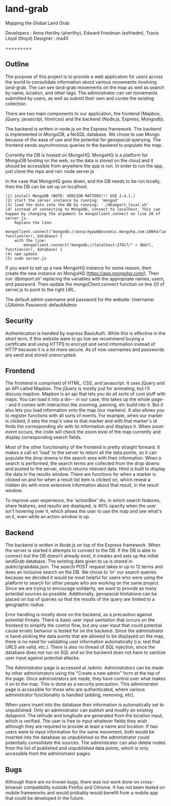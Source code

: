 land-grab
=========

Mapping the Global Land Grab

Developers : Anna Herlihy (aherlihy), Edward Friedman (esfriedm), Travis Lloyd (tlloyd)
Designer : ma45

=========

Outline
--------

The purpose of this project is to provide a web application for users across the world to consolidate information about various movements involving land-grab. The can see land-grab movements on the map as well as search by name, location, and other tags. The administrator can vet movements submitted by users, as well as submit their own and curate the existing collection.

There are two main components to our application, the frontend (Mapbox, jQuery, javascript, html/css) and the backend (Node.js, Express, Mongodb).

The backend is written in node.js on the Express framework. The backend is implemented in MongoDB, a NoSQL database. We chose to use Mongo because of the ease of use and the potential for geospacial querying. The frontend sends asynchronous queries to the backend to populate the map.


Currently the DB is hosted on MongoHQ. MongoHQ is a platform for MongoDB hosting on the web, so the data is stored on the cloud and it should be accessible from anywhere the app is run. In order to run the app, just clone the repo and run:
    node server.js


In the case that MongoHQ goes down, and the DB needs to be run locally, then the DB can be set up on localhost.

    (1) install MongoDB (NOTE: VERSION MATTERS!!! USE 2.4.1.)
    (2) start the server instance by running: 'mongod'
    (3) load the data into the DB by running: './dbimport_local.sh'
    (4) instead of connecting to MongoHQ, connect to localhost. This can happen by changing the argument to mongoClient.connect on line 20 of server.js.
        Replace the line: 
            mongoClient.connect("mongodb://anna:mypwd@oceanic.mongohq.com:10044/landGrabCS132", function(err, database) {
        with the line:
            mongoClient.connect("mongodb://localhost:27017/" + dbUrl, function(err, database) {
    (4) npm update
    (5) node server.js


If you want to set up a new MongoHQ instance for some reason, then create the new instance on MongoHQ (https://app.mongohq.com/). Then run 'dbimport.sh' replacing the variables with the appropriate names, users, and password. Then update the mongoClient.connect function on line 20 of server.js to point to the right URL. 

The default admin username and password for the website:
    Username: LGAdmin
    Password: defaultAdmin


Security 
--------

Authentication is handled by express BasicAuth. While this is effective in the short term, if this website were to go live we recommend buying a certificate and using HTTPS to encrypt and send information instead of HTTP because it is a lot more secure.  As of now usernames and passwords are send and stored unencrypted.


Frontend
--------

The frontend is comprised of HTML, CSS, and javascript. It uses jQuery and an API called Mapbox. The jQuery is mostly just for animating, but I'll discuss mapbox. Mapbox is an api that lets you do all sorts of cool stuff with maps. You can load it into a div-- in our case, this takes up the whole page-- and it comes with interaction like zooming, panning, etc build into it. But it also lets you load information onto the map (our markers). It also allows you to register functions with all sorts of events. For example, when our marker is clicked, it sets the map's view to that marker and with that marker's id finds the corresponding div with its information and displays it. When zoom event occurs, the code will check the zoom level of the map currently and display corresponding search fields.

Most of the other functionality of the frontend is pretty straight forward. It makes a call on 'load' to the server to return all the data points, so it can populate the drop downs in the search area with their information. When a search is performed, the search terms are collected from the drop downs and posted to the server, which returns relevant data. Html is built to display the data in the results window. There are functions for when a marker is clicked on and for when a result list item is clicked on, which reveal a hidden div with more extensive information about that result, in the result window.

To improve user experience, the 'actionBox' div, in which search features, share features, and results are displayed, is 40% opacity when the user isn't hovering over it, which allows the user to use the map and see what's on it, even while an action window is up.



Backend
--------

The backend is written in Node.js on top of the Express framework. When the server is started it attempts to connect to the DB. If the DB is able to connect but the DB doesn’t already exist, it creates and sets up the initial landGrab database. The existing data given to us is stored in public/grabdata.json. The search POST request takes in up to 12 terms and does an inclusive search on the DB. We chose to ‘or’ our search queries because we decided it would be most helpful for users who were using the platform to search for other people who are working on the same project. Since we are trying to encourage solidarity, we want to provide as many potential sources as possible. Additionally, geospacial limitations can be placed on top of queries so that the results of the query are limited to a geographic radius.

Error handling is mostly done on the backend, as a precaution against potential threats. There is basic user input sanitation that occurs on the frontend to simplify the control flow, but any user input that could potential cause erratic behavior is tested for on the backend. Since the administrator is hand-picking  the data points that are allowed to be displayed on the map, there is no need for validating user information automatically (i.e. test that URLS are valid, etc.). There is also no thread of SQL injection, since the database does not run on SQL and so the backend does not have to sanitize user input against potential attacks.

The Administrator page is accessed at /admin.  Administrators can be made by other administrators using the "Create a new admin" form at the top of the page. Once administrators are made, they have control over what makes it on to the map. This is done as a security precaution. This administrator page is accessible for those who are authenticated, where various administrator functionality is handled (adding, removing, etc).

When users insert into the database their information is automatically set to unpublished. Only an administrator can publish and modify an existing datapoint. The latitude and longitude are generated from the location input, which is verified. The user is free to input whatever fields they wish although they are required to provide at least a name and location. If two users were to input information for the same movement, both would be inserted into the database as unpublished so the administrator could potentially consolidate the sources. The administrator can also delete nodes from the list of published and unpublished data points, which is only accessible from the administrator pages.



Bugs
-----
Although there are no known bugs, there was not work done on cross-browser compatibility outside Firefox and Chrome. It has not been tested on mobile frameworks and would probably would benefit from a mobile app that could be developed in the future.
